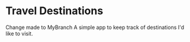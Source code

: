 # Travel Destinations
Change made to MyBranch
A simple app to keep track of destinations I'd like to visit.
